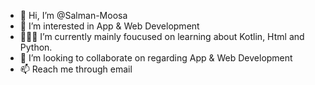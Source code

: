 - 👋 Hi, I’m @Salman-Moosa
- 👀 I’m interested in App & Web Development
- 👨🏻‍💻 I’m currently mainly foucused on learning about Kotlin, Html and Python.
- 🌃 I’m looking to collaborate on regarding App & Web Development
- 📫 Reach me through email
